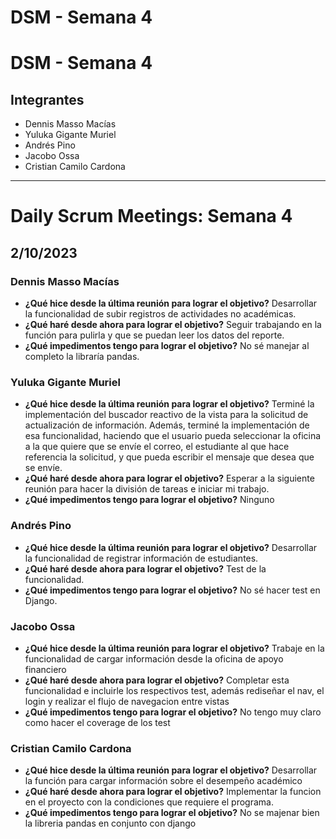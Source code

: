 # DSM - Semana 4

# DSM - Semana 4

## Integrantes

- Dennis Masso Macías
- Yuluka Gigante Muriel
- Andrés Pino
- Jacobo Ossa
- Cristian Camilo Cardona

---

# Daily Scrum Meetings: Semana 4

## 2/10/2023

### Dennis Masso Macías

- **¿Qué hice desde la última reunión para lograr el objetivo?** Desarrollar la funcionalidad de subir registros de actividades no académicas.
- **¿Qué haré desde ahora para lograr el objetivo?** Seguir trabajando en la función para pulirla y que se puedan leer los datos del reporte.
- **¿Qué impedimentos tengo para lograr el objetivo?** No sé manejar al completo la libraría pandas.

### Yuluka Gigante Muriel

- **¿Qué hice desde la última reunión para lograr el objetivo?** Terminé la implementación del buscador reactivo de la vista para la solicitud de actualización de información. Además, terminé la implementación de esa funcionalidad, haciendo que el usuario pueda seleccionar la oficina a la que quiere que se envíe el correo, el estudiante al que hace referencia la solicitud, y que pueda escribir el mensaje que desea que se envíe.
- **¿Qué haré desde ahora para lograr el objetivo?** Esperar a la siguiente reunión para hacer la división de tareas e iniciar mi trabajo.
- **¿Qué impedimentos tengo para lograr el objetivo?** Ninguno

### Andrés Pino

- **¿Qué hice desde la última reunión para lograr el objetivo?** Desarrollar la funcionalidad de registrar información de estudiantes.
- **¿Qué haré desde ahora para lograr el objetivo?** Test de la funcionalidad.
- **¿Qué impedimentos tengo para lograr el objetivo?** No sé hacer test en Django.

### Jacobo Ossa

- **¿Qué hice desde la última reunión para lograr el objetivo?** Trabaje en la funcionalidad de cargar información desde la oficina de apoyo financiero
- **¿Qué haré desde ahora para lograr el objetivo?** Completar esta funcionalidad e incluirle los respectivos test, además rediseñar el nav, el login y realizar el flujo de navegacion entre vistas
- **¿Qué impedimentos tengo para lograr el objetivo?** No tengo muy claro como hacer el coverage de los test

### Cristian Camilo Cardona

- **¿Qué hice desde la última reunión para lograr el objetivo?** Desarrollar la función para cargar información sobre el desempeño académico
- **¿Qué haré desde ahora para lograr el objetivo?** Implementar la funcion en el proyecto con la condiciones que requiere el programa.
- **¿Qué impedimentos tengo para lograr el objetivo?** No se majenar bien la libreria pandas en conjunto con django